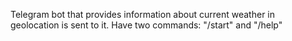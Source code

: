Telegram bot that provides information about current weather in geolocation is sent to it.
Have two commands: "/start" and "/help"
